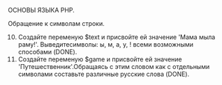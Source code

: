 ﻿ОСНОВЫ ЯЗЫКА PHP.

Обращение к символам строки.

10. Создайте переменую $text и присвойте ей значение 'Мама мыла раму!'. Выведитесимволы: ы, м, а, у, ! всеми возможными способами (DONE).
11. Создайте переменую $game и присвойте ей значение 'Путешественник'.Обращаясь с этим словом как с отдельными символами составьте различные русские слова (DONE).